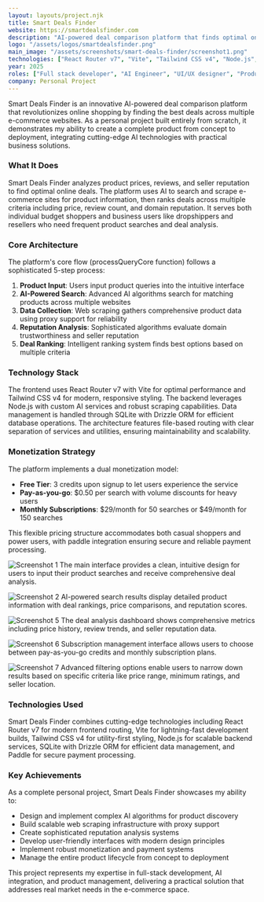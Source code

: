 ```yaml
---
layout: layouts/project.njk
title: Smart Deals Finder
website: https://smartdealsfinder.com
description: "AI-powered deal comparison platform that finds optimal online deals by analyzing prices, reviews, and seller reputation."
logo: "/assets/logos/smartdealsfinder.png"
main_image: "/assets/screenshots/smart-deals-finder/screenshot1.png"
technologies: ["React Router v7", "Vite", "Tailwind CSS v4", "Node.js", "SQLite", "Drizzle ORM", "Paddle"]
year: 2025
roles: ["Full stack developer", "AI Engineer", "UI/UX designer", "Product Manager"]
company: Personal Project
---
```


Smart Deals Finder is an innovative AI-powered deal comparison platform that revolutionizes online shopping by finding the best deals across multiple e-commerce websites. As a personal project built entirely from scratch, it demonstrates my ability to create a complete product from concept to deployment, integrating cutting-edge AI technologies with practical business solutions.

### What It Does
Smart Deals Finder analyzes product prices, reviews, and seller reputation to find optimal online deals. The platform uses AI to search and scrape e-commerce sites for product information, then ranks deals across multiple criteria including price, review count, and domain reputation. It serves both individual budget shoppers and business users like dropshippers and resellers who need frequent product searches and deal analysis.

### Core Architecture
The platform's core flow (processQueryCore function) follows a sophisticated 5-step process:

1. **Product Input**: Users input product queries into the intuitive interface
2. **AI-Powered Search**: Advanced AI algorithms search for matching products across multiple websites
3. **Data Collection**: Web scraping gathers comprehensive product data using proxy support for reliability
4. **Reputation Analysis**: Sophisticated algorithms evaluate domain trustworthiness and seller reputation
5. **Deal Ranking**: Intelligent ranking system finds best options based on multiple criteria

### Technology Stack
The frontend uses React Router v7 with Vite for optimal performance and Tailwind CSS v4 for modern, responsive styling. The backend leverages Node.js with custom AI services and robust scraping capabilities. Data management is handled through SQLite with Drizzle ORM for efficient database operations. The architecture features file-based routing with clear separation of services and utilities, ensuring maintainability and scalability.

### Monetization Strategy
The platform implements a dual monetization model:

- **Free Tier**: 3 credits upon signup to let users experience the service
- **Pay-as-you-go**: $0.50 per search with volume discounts for heavy users
- **Monthly Subscriptions**: $29/month for 50 searches or $49/month for 150 searches

This flexible pricing structure accommodates both casual shoppers and power users, with paddle integration ensuring secure and reliable payment processing.

![Screenshot 1](/assets/screenshots/smart-deals-finder/screenshot1.png)
The main interface provides a clean, intuitive design for users to input their product searches and receive comprehensive deal analysis.

![Screenshot 2](/assets/screenshots/smart-deals-finder/screenshot2.png)
AI-powered search results display detailed product information with deal rankings, price comparisons, and reputation scores.

![Screenshot 5](/assets/screenshots/smart-deals-finder/screenshot5.png)
The deal analysis dashboard shows comprehensive metrics including price history, review trends, and seller reputation data.

![Screenshot 6](/assets/screenshots/smart-deals-finder/screenshot6.png)
Subscription management interface allows users to choose between pay-as-you-go credits and monthly subscription plans.

![Screenshot 7](/assets/screenshots/smart-deals-finder/screenshot7.png)
Advanced filtering options enable users to narrow down results based on specific criteria like price range, minimum ratings, and seller location.

### Technologies Used
Smart Deals Finder combines cutting-edge technologies including React Router v7 for modern frontend routing, Vite for lightning-fast development builds, Tailwind CSS v4 for utility-first styling, Node.js for scalable backend services, SQLite with Drizzle ORM for efficient data management, and Paddle for secure payment processing.

### Key Achievements
As a complete personal project, Smart Deals Finder showcases my ability to:
- Design and implement complex AI algorithms for product discovery
- Build scalable web scraping infrastructure with proxy support
- Create sophisticated reputation analysis systems
- Develop user-friendly interfaces with modern design principles
- Implement robust monetization and payment systems
- Manage the entire product lifecycle from concept to deployment

This project represents my expertise in full-stack development, AI integration, and product management, delivering a practical solution that addresses real market needs in the e-commerce space.